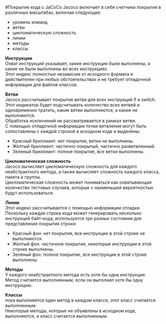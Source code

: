 #Покрытие кода с JaCoCo
Jacoco включает в себя счетчики покрытия в различных масштабах, включая следующее:
* уровень команд
* ветви
* цикломатическую сложность
* линии
* методы
* классы

 **Инструкции**     
 Охват инструкций указывает, какие инструкции были выполнены, а какие не были выполнены во всех инструкциях.    
 Этот индекс полностью независим от исходного формата и действителен при любых обстоятельствах и не требует отладочной информации для файлов классов.

**Ветви**   
Jacoco рассчитывает покрытие ветви для всех инструкций if и switch.     
Этот индикатор будет подсчитывать количество всех ветвей и одновременно тратить, какие ветви выполняются, а какие не выполняются.   
Обработка исключений не рассматривается в рамках ветви.     
С помощью отладочной информации точки ветвления могут быть сопоставлены с каждой строкой в исходном коде и выделены:
* Красный бриллиант: нет покрытия, ветки не выполнены.
* Желтый бриллиант: частично покрытый, частично разветвленный.
* Зеленый бриллиант: полное покрытие, все ветки выполнены.

**Цикломатическая сложность**   
Jacoco вычисляет цикломатическую сложность для каждого неабстрактного метода, а также вычисляет сложность каждого класса, пакета и группы.  
Цикломатическая сложность может пониматься как охватывающая количество тестовых случаев, которые с наименьшей вероятностью будут использоваться. 

**Линии**   
Этот индекс рассчитывается с помощью информации отладки.    
Поскольку каждая строка кода может генерировать несколько инструкций байт-кода, используется три разных состояния для представления покрытия строки:
* Красный фон: нет покрытия, все инструкции в этой строке не выполняются.
* Желтый фон: частичное покрытие, некоторые инструкции в этой строке выполнены.
* Зеленый фон: полное покрытие, все инструкции в этой строке выполнены.

**Методы**  
У каждого неабстрактного метода есть хотя бы одна инструкция.   
Метод считается выполненным, если он выполнил хотя бы одну инструкцию. 

**Классы**  
пока выполняется один метод в каждом классе, этот класс считается выполненным.  
Некоторые методы, которые не объявлены в исходном коде, выполняются, и класс считается выполненным.